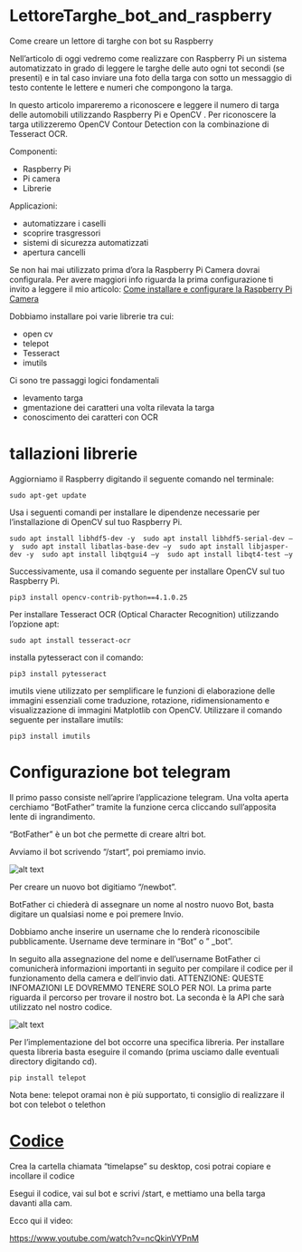 # LettoreTarghe_bot_and_raspberry
Come creare un lettore di targhe con bot su Raspberry

Nell’articolo di oggi vedremo come realizzare con Raspberry Pi un sistema automatizzato in grado di leggere le targhe delle auto ogni tot secondi (se presenti) e in tal caso inviare una foto della targa con sotto un messaggio di testo contente le lettere e numeri che compongono la targa.

In questo articolo impareremo a riconoscere e leggere il numero di targa delle automobili utilizzando Raspberry Pi e OpenCV . Per riconoscere la targa utilizzeremo OpenCV Contour Detection con la combinazione di Tesseract OCR.

Componenti:

* Raspberry Pi
* Pi camera
* Librerie

Applicazioni:

* automatizzare i caselli
* scoprire trasgressori
* sistemi di sicurezza automatizzati
* apertura cancelli

Se non hai mai utilizzato prima d’ora la Raspberry Pi Camera dovrai configurala. Per avere maggiori info riguarda la prima configurazione ti invito a leggere il mio articolo: [Come installare e configurare la Raspberry Pi Camera](https://www.moreware.org/wp/blog/2021/08/29/come-configurare-e-installare-la-raspberry-pi-camera/)

Dobbiamo installare poi varie librerie tra cui:

* open cv
* telepot
* Tesseract 
* imutils
 
Ci sono tre passaggi logici fondamentali

* levamento targa
* gmentazione dei caratteri una volta rilevata la targa
* conoscimento dei caratteri con OCR

# tallazioni librerie

Aggiorniamo il Raspberry digitando il seguente comando nel terminale:

`sudo apt-get update`

Usa i seguenti comandi per installare le dipendenze necessarie per l’installazione di OpenCV sul tuo Raspberry Pi.

`sudo apt install libhdf5-dev -y 
sudo apt install libhdf5-serial-dev –y 
sudo apt install libatlas-base-dev –y 
sudo apt install libjasper-dev -y 
sudo apt install libqtgui4 –y 
sudo apt install libqt4-test –y`

Successivamente, usa il comando seguente per installare OpenCV sul tuo Raspberry Pi.

`pip3 install opencv-contrib-python==4.1.0.25`

Per installare Tesseract OCR (Optical Character Recognition) utilizzando l’opzione apt:

`sudo apt install tesseract-ocr`

installa pytesseract con il comando:

`pip3 install pytesseract`

imutils viene utilizzato per semplificare le funzioni di elaborazione delle immagini essenziali come traduzione, rotazione, ridimensionamento e visualizzazione di immagini Matplotlib con OpenCV. Utilizzare il comando seguente per installare imutils:

`pip3 install imutils`

# Configurazione bot telegram

Il primo passo consiste nell’aprire l’applicazione telegram. Una volta aperta cerchiamo “BotFather” tramite la funzione cerca cliccando sull’apposita lente di ingrandimento.

“BotFather” è un bot che permette di creare altri bot.

Avviamo il bot scrivendo “/start“, poi premiamo invio.

![alt text](https://i0.wp.com/www.moreware.org/wp/wp-content/uploads/2020/12/bothfather1.png?w=623&ssl=1)

Per creare un nuovo bot digitiamo “/newbot”.

BotFather ci chiederà di assegnare un nome al nostro nuovo Bot, basta digitare un qualsiasi nome e poi premere Invio.

Dobbiamo anche inserire un username che lo renderà riconoscibile pubblicamente. Username deve terminare in “Bot” o ” _bot”.

In seguito alla assegnazione del nome e dell’username BotFather ci comunicherà informazioni importanti in seguito per compilare il codice per il funzionamento della camera e dell’invio dati. ATTENZIONE: QUESTE INFOMAZIONI LE DOVREMMO TENERE SOLO PER NOI. La prima parte riguarda il percorso per trovare il nostro bot. La seconda è la API che sarà utilizzato nel nostro codice.

![alt text](https://i0.wp.com/www.moreware.org/wp/wp-content/uploads/2020/12/botfather2.png?w=618&ssl=1)

Per l’implementazione del bot occorre una specifica libreria. Per installare questa libreria basta eseguire il comando (prima usciamo dalle eventuali directory digitando cd).

`pip install telepot`

Nota bene: telepot oramai non è più supportato, ti consiglio di realizzare il bot con telebot o telethon

# [Codice](https://github.com/SimoneMoreWare/LettoreTarghe_bot_and_raspberry/blob/main/script.py)

Crea la cartella chiamata “timelapse” su desktop, cosi potrai copiare e incollare il codice

Esegui il codice, vai sul bot e scrivi /start, e mettiamo una bella targa davanti alla cam.

Ecco qui il video:

https://www.youtube.com/watch?v=ncQkinVYPnM
